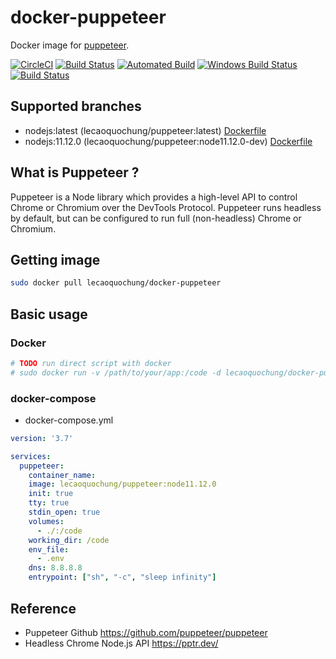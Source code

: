 # docker-puppeteer
Docker image for [puppeteer](https://github.com/puppeteer/puppeteer).

[![CircleCI](https://circleci.com/gh/lecaoquochung/docker-puppeteer/tree/master.svg?style=svg)](https://circleci.com/gh/lecaoquochung/docker-puppeteer/tree/master)
[![Build Status](https://travis-ci.org/lehungio/php-fpm.svg?branch=master)](https://travis-ci.org/lecaoquochung/docker-puppeteer) 
[![Automated Build](https://img.shields.io/docker/automated/jrottenberg/ffmpeg.svg)](https://hub.docker.com/r/lecaoquochung/puppeteer/builds/)
[![Windows Build Status](https://img.shields.io/appveyor/ci/lecaoquochung/docker-puppeteer/master.svg?logo=appveyor)](https://ci.appveyor.com/project/lecaoquochung/docker-puppeteer/branch/master)
[![Build Status](https://api.cirrus-ci.com/github/lecaoquochung/docker-puppeteer.svg)](https://cirrus-ci.com/github/lecaoquochung/docker-puppeteer)

## Supported branches

- nodejs:latest (lecaoquochung/puppeteer:latest)
 [Dockerfile](https://github.com/lecaoquochung/docker-puppeteer/blob/master/Dockerfile)
 - nodejs:11.12.0 (lecaoquochung/puppeteer:node11.12.0-dev)
 [Dockerfile](https://github.com/lecaoquochung/docker-puppeteer/blob/11.12.0/Dockerfile)

## What is Puppeteer ?
Puppeteer is a Node library which provides a high-level API to control Chrome or Chromium over the DevTools Protocol. Puppeteer runs headless by default, but can be configured to run full (non-headless) Chrome or Chromium.

## Getting image
```sh
sudo docker pull lecaoquochung/docker-puppeteer
```

## Basic usage

### Docker
```sh
# TODO run direct script with docker
# sudo docker run -v /path/to/your/app:/code -d lecaoquochung/docker-puppeteer
```

### docker-compose
- docker-compose.yml
```yaml
version: '3.7'

services:
  puppeteer:
    container_name: 
    image: lecaoquochung/puppeteer:node11.12.0
    init: true
    tty: true
    stdin_open: true
    volumes:
      - ./:/code
    working_dir: /code
    env_file:
      - .env
    dns: 8.8.8.8
    entrypoint: ["sh", "-c", "sleep infinity"]
```

## Reference
- Puppeteer Github
https://github.com/puppeteer/puppeteer
- Headless Chrome Node.js API 
https://pptr.dev/